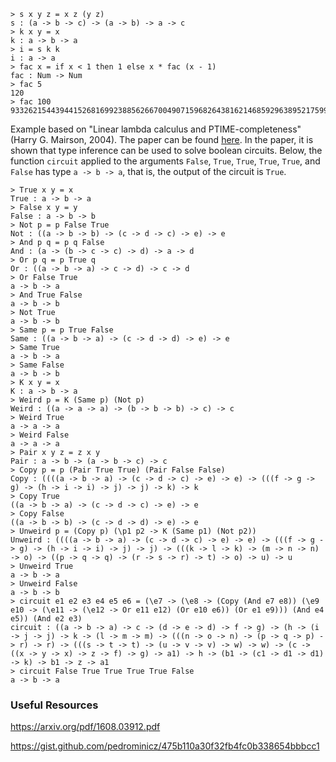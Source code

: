 ```
> s x y z = x z (y z)
s : (a -> b -> c) -> (a -> b) -> a -> c
> k x y = x
k : a -> b -> a
> i = s k k
i : a -> a
> fac x = if x < 1 then 1 else x * fac (x - 1)
fac : Num -> Num
> fac 5
120
> fac 100
93326215443944152681699238856266700490715968264381621468592963895217599993229915608941463976156518286253697920827223758251185210916864000000000000000000000000
```

Example based on "Linear lambda calculus and PTIME-completeness" (Harry G. Mairson, 2004). The paper can be found [here][1]. In the paper, it is shown that type inference can be used to solve boolean circuits. Below, the function `circuit` applied to the arguments `False`, `True`, `True`, `True`, `True`, and `False` has type `a -> b -> a`, that is, the output of the circuit is `True`.

```
> True x y = x
True : a -> b -> a
> False x y = y
False : a -> b -> b
> Not p = p False True
Not : ((a -> b -> b) -> (c -> d -> c) -> e) -> e
> And p q = p q False
And : (a -> (b -> c -> c) -> d) -> a -> d
> Or p q = p True q
Or : ((a -> b -> a) -> c -> d) -> c -> d
> Or False True
a -> b -> a
> And True False
a -> b -> b
> Not True
a -> b -> b
> Same p = p True False
Same : ((a -> b -> a) -> (c -> d -> d) -> e) -> e
> Same True
a -> b -> a
> Same False
a -> b -> b
> K x y = x
K : a -> b -> a
> Weird p = K (Same p) (Not p)
Weird : ((a -> a -> a) -> (b -> b -> b) -> c) -> c
> Weird True
a -> a -> a
> Weird False
a -> a -> a
> Pair x y z = z x y
Pair : a -> b -> (a -> b -> c) -> c
> Copy p = p (Pair True True) (Pair False False)
Copy : ((((a -> b -> a) -> (c -> d -> c) -> e) -> e) -> (((f -> g -> g) -> (h -> i -> i) -> j) -> j) -> k) -> k
> Copy True
((a -> b -> a) -> (c -> d -> c) -> e) -> e
> Copy False
((a -> b -> b) -> (c -> d -> d) -> e) -> e
> Unweird p = (Copy p) (\p1 p2 -> K (Same p1) (Not p2))
Unweird : ((((a -> b -> a) -> (c -> d -> c) -> e) -> e) -> (((f -> g -> g) -> (h -> i -> i) -> j) -> j) -> (((k -> l -> k) -> (m -> n -> n) -> o) -> ((p -> q -> q) -> (r -> s -> r) -> t) -> o) -> u) -> u
> Unweird True
a -> b -> a
> Unweird False
a -> b -> b
> circuit e1 e2 e3 e4 e5 e6 = (\e7 -> (\e8 -> (Copy (And e7 e8)) (\e9 e10 -> (\e11 -> (\e12 -> Or e11 e12) (Or e10 e6)) (Or e1 e9))) (And e4 e5)) (And e2 e3)
circuit : ((a -> b -> a) -> c -> (d -> e -> d) -> f -> g) -> (h -> (i -> j -> j) -> k -> (l -> m -> m) -> (((n -> o -> n) -> (p -> q -> p) -> r) -> r) -> (((s -> t -> t) -> (u -> v -> v) -> w) -> w) -> (c -> ((x -> y -> x) -> z -> f) -> g) -> a1) -> h -> (b1 -> (c1 -> d1 -> d1) -> k) -> b1 -> z -> a1
> circuit False True True True True False
a -> b -> a
```

### Useful Resources

https://arxiv.org/pdf/1608.03912.pdf

https://gist.github.com/pedrominicz/475b110a30f32fb4fc0b338654bbbcc1

[1]: https://www.cs.brandeis.edu/~mairson/Papers/jfp02.pdf
